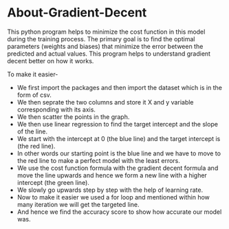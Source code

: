 # About-Gradient-Decent
This python program helps to minimize the cost function in this model during the training process. The primary goal is to find the optimal parameters (weights and biases) that minimize the error between the predicted and actual values.
This program helps to understand gradient decent better on how it works.

To make it easier-
- We first import the packages and then import the dataset which is in the form of csv.
- We then seprate the two columns and store it X and y variable corresponding with its axis.
- We then scatter the points in the graph.
- We then use linear regression to find the target intercept and the slope of the line.
- We start with the intercept at 0 (the blue line) and the target intercept is (the red line).
- In other words our starting point is the blue line and we have to move to the red line to make a perfect model with the least errors.
- We use the cost function formula with the gradient decent formula and move the line upwards and hence we form a new line with a higher intercept (the green line).
- We slowly go upwards step by step with the help of learning rate.
- Now to make it easier we used a for loop and mentioned within how many iteration we will get the targeted line.
- And hence we find the accuracy score to show how accurate our model was.
